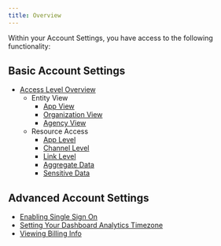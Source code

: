 ```yaml
---
title: Overview
---
```

Within your Account Settings, you have access to the following functionality:

## Basic Account Settings

  - [Access Level Overview](/dashboard/access-level/)
    - Entity View
        - [App View](/dashboard/app-view/)
        - [Organization View](/dashboard/organization-view/)
        - [Agency View](/dashboard/agency-view/)
    - Resource Access
        - [App Level](/dashboard/app-level-access/)
        - [Channel Level](/dashboard/channel-level-access/)
        - [Link Level](/dashboard/link-level-access/)
        - [Aggregate Data](/dashboard/aggregate-data-access/)
        - [Sensitive Data](/dashboard/sensitive-data-access/)

## Advanced Account Settings

- [Enabling Single Sign On](/dashboard/sso)
- [Setting Your Dashboard Analytics Timezone](/dashboard/timezone/)
- [Viewing Billing Info](/dashboard/viewing-billing)

